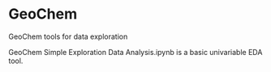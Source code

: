 # GeoChem
GeoChem tools for data exploration

GeoChem Simple Exploration Data Analysis.ipynb is a basic univariable EDA tool.
